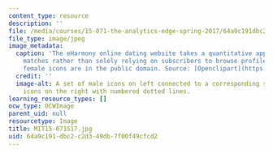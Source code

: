 ```yaml
---
content_type: resource
description: ''
file: /media/courses/15-071-the-analytics-edge-spring-2017/64a9c191dbc2c2d349db7f00f49cfcd2_MIT15-071S17.jpg
file_type: image/jpeg
image_metadata:
  caption: 'The eHarmony online dating website takes a quantitative approach to matchmaking
    matches rather than solely relying on subscribers to browse profiles. (Male and
    female icons are in the public domain. Source: [Openclipart](https://openclipart.org/).)'
  credit: ''
  image-alt: A set of male icons on left connected to a corresponding set of female
    icons on the right with numbered dotted lines.
learning_resource_types: []
ocw_type: OCWImage
parent_uid: null
resourcetype: Image
title: MIT15-071S17.jpg
uid: 64a9c191-dbc2-c2d3-49db-7f00f49cfcd2
---
```

